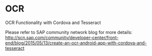 # OCR
OCR Functionality with Cordova and Tesseract

Please refer to SAP community network blog for more details:
http://scn.sap.com/community/developer-center/front-end/blog/2015/05/13/create-an-ocr-android-app-with-cordova-and-tesseract
